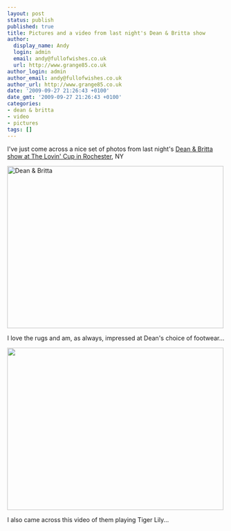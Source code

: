 ```yaml
---
layout: post
status: publish
published: true
title: Pictures and a video from last night's Dean & Britta show
author:
  display_name: Andy
  login: admin
  email: andy@fullofwishes.co.uk
  url: http://www.grange85.co.uk
author_login: admin
author_email: andy@fullofwishes.co.uk
author_url: http://www.grange85.co.uk
date: '2009-09-27 21:26:43 +0100'
date_gmt: '2009-09-27 21:26:43 +0100'
categories:
- dean & britta
- video
- pictures
tags: []
---
```

<p>I've just come across a nice set of photos from last night's <a href="/database/show/2009-09-26-dean-britta-the-lovin-cup-rochester-ny-usa/">Dean & Britta show at The Lovin' Cup in Rochester</a>, NY</p>
<p><a href="http://www.flickr.com/photos/83204357@N00/3958818681/"><img alt="Dean & Britta" src="http://farm3.static.flickr.com/2431/3958818681_04bf1f13fe.jpg" title="Dean & Britta" class="aligncenter" width="500" height="375" /></a></p>
<p>I love the rugs and am, as always, impressed at Dean's choice of footwear...</p>
<p><a href="http://www.flickr.com/photos/83204357@N00/3959663598/in/photostream/"><img alt="" src="http://farm3.static.flickr.com/2535/3959663598_d64f453dea.jpg" title="Deans feet" class="aligncenter" width="500" height="375" /></a></p>
<p>I also came across this video of them playing Tiger Lily...</p>
<p><figure class="caption "><figcaption class="caption-text"></figcaption></figure></p>
